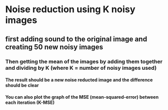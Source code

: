 # Noise reduction using K noisy images

## first adding sound to the original image and creating 50 new noisy images
### Then getting the mean of the images by adding them together and dividing by K (where K = number of noisy images used)
#### The result should be a new noise reducted image and the difference should be clear
#### You can also plot the graph of the MSE (mean-squared-error) between each iteration (K-MSE) 
